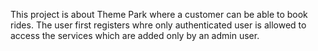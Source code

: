 This project is about Theme Park where a customer can be able to book rides. The user first registers whre only authenticated user is allowed to access the services which are added only by an admin user.
